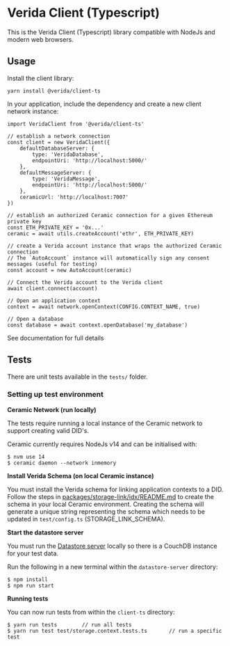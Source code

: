 
# Verida Client (Typescript)

This is the Verida Client (Typescript) library compatible with NodeJs and modern web browsers.

## Usage

Install the client library:

```
yarn install @verida/client-ts
```

In your application, include the dependency and create a new client network instance:

```
import VeridaClient from '@verida/client-ts'

// establish a network connection
const client = new VeridaClient({
    defaultDatabaseServer: {
        type: 'VeridaDatabase',
        endpointUri: 'http://localhost:5000/'
    },
    defaultMessageServer: {
        type: 'VeridaMessage',
        endpointUri: 'http://localhost:5000/'
    },
    ceramicUrl: 'http://localhost:7007'
})

// establish an authorized Ceramic connection for a given Ethereum private key
const ETH_PRIVATE_KEY = '0x...'
ceramic = await utils.createAccount('ethr', ETH_PRIVATE_KEY)

// create a Verida account instance that wraps the authorized Ceramic connection
// The `AutoAccount` instance will automatically sign any consent messages (useful for testing)
const account = new AutoAccount(ceramic)

// Connect the Verida account to the Verida client
await client.connect(account)

// Open an application context
context = await network.openContext(CONFIG.CONTEXT_NAME, true)

// Open a database
const database = await context.openDatabase('my_database')
```

See documentation for full details

## Tests

There are unit tests available in the `tests/` folder.

### Setting up test environment

**Ceramic Network (run locally)**

The tests require running a local instance of the Ceramic network to support creating valid DID's.

Ceramic currently requires NodeJs v14 and can be initialised with:

```
$ nvm use 14
$ ceramic daemon --network inmemory
```

**Install Verida Schema (on local Ceramic instance)**

You must install the Verida schema for linking application contexts to a DID. Follow the steps in [packages/storage-link/idx/README.md](storage-link/idx/README.md) to create the schema in your local Ceramic environment. Creating the schema will generate a unique string representing the schema which needs to be updated in `test/config.ts` (STORAGE_LINK_SCHEMA).

**Start the datastore server**

You must run the [Datastore server](https://github.com/verida/datastore-server) locally so there is a CouchDB instance for your test data.

Run the following in a new terminal within the `datastore-server` directory:

```
$ npm install
$ npm run start
```

**Running tests**

You can now run tests from within the `client-ts` directory:

```
$ yarn run tests        // run all tests
$ yarn run test test/storage.context.tests.ts       // run a specific test
```